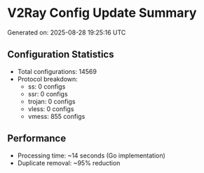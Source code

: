 # V2Ray Config Update Summary
Generated on: 2025-08-28 19:25:16 UTC

## Configuration Statistics
- Total configurations: 14569
- Protocol breakdown:
  - ss: 0 configs
  - ssr: 0 configs
  - trojan: 0 configs
  - vless: 0 configs
  - vmess: 855 configs

## Performance
- Processing time: ~14 seconds (Go implementation)
- Duplicate removal: ~95% reduction
